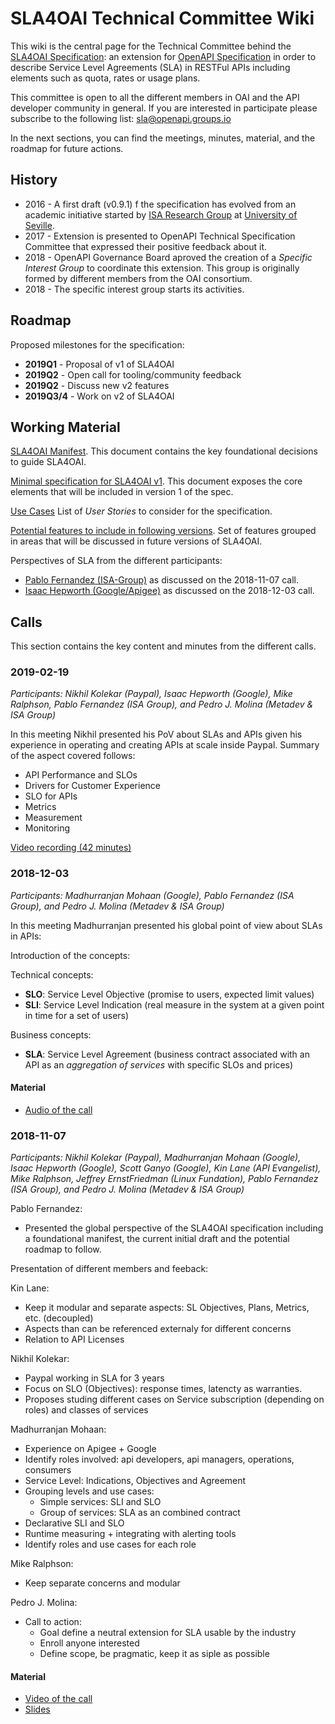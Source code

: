 # SLA4OAI Technical Committee Wiki

This wiki is the central page for the Technical Committee behind the [SLA4OAI Specification](https://github.com/isa-group/SLA4OAI-Specification): an extension for [OpenAPI Specification](https://github.com/OAI/OpenAPI-Specification) in order to describe Service Level Agreements (SLA) in RESTFul APIs including elements such as quota, rates or usage plans.

This committee is open to all the different members in OAI and the API developer community in general. If you are interested in participate please subscribe to the following list: [sla@openapi.groups.io](https://openapi.groups.io/g/sla)

In the next sections, you can find the meetings, minutes, material, and the roadmap for future actions. 

## History

 - 2016 - A first draft (v0.9.1) f the specification has evolved from an academic initiative started by [ISA Research Group](http://www.isa.us.es) at [University of Seville](http://www.us.es).
 - 2017 - Extension is presented to OpenAPI Technical Specification Committee that expressed their positive feedback about it. 
 - 2018 - OpenAPI Governance Board aproved the creation of a *Specific Interest Group* to coordinate this extension. This group is originally formed by different members from the OAI consortium.
 - 2018 - The specific interest group starts its activities.
 
## Roadmap

Proposed milestones for the specification:
 - **2019Q1** - Proposal of v1 of SLA4OAI
 - **2019Q2** - Open call for tooling/community feedback
 - **2019Q2** - Discuss new v2 features
 - **2019Q3/4** - Work on v2 of SLA4OAI

## Working Material
[SLA4OAI Manifest](./Manifest.md). This document contains the key foundational decisions to guide SLA4OAI.

[Minimal specification for SLA4OAI v1](FirstMinimalSpecification.md). This document exposes the core elements that will be included in version 1 of the spec.

[Use Cases](UseCases.md) List of *User Stories* to consider for the specification.

[Potential features to include in following versions](PotentialFeatures.md). Set of features grouped in areas that will be discussed in future versions of SLA4OAI.

Perspectives of SLA from the different participants: 
- [Pablo Fernandez (ISA-Group)](https://drive.google.com/open?id=1sBjd8FR4zVqF5wYBzvnWrpncCmO2AJv1) as discussed on the 2018-11-07 call.
- [Isaac Hepworth (Google/Apigee)](docs/API%20Service%20Levels%20and%20OpenAPI.pdf) as discussed on the 2018-12-03 call.

## Calls
This section contains the key content and minutes from the different calls.

### 2019-02-19
*Participants:  Nikhil Kolekar (Paypal), Isaac Hepworth (Google), Mike Ralphson, Pablo Fernandez (ISA Group), and Pedro J. Molina (Metadev & ISA Group)*

In this meeting Nikhil presented his PoV about SLAs and APIs given his experience in operating and creating APIs at scale inside Paypal. Summary of the aspect covered follows:

- API Performance and SLOs
- Drivers for Customer Experience
- SLO for APIs
- Metrics
- Measurement
- Monitoring

[Video recording (42 minutes)](https://drive.google.com/open?id=1DR6z103Q1YU589euhz1BCcd8YXCWD5k1)


### 2018-12-03
*Participants: Madhurranjan Mohaan (Google), Pablo Fernandez (ISA Group), and Pedro J. Molina (Metadev & ISA Group)*

In this meeting Madhurranjan presented his global point of view about SLAs in APIs:

Introduction of the concepts:

Technical concepts:
- **SLO**: Service Level Objective (promise to users, expected limit values)
- **SLI**: Service Level Indication (real measure in the system at a given point in time for a set of users)

Business concepts:
- **SLA**: Service Level Agreement (business contract associated with an API as an *aggregation of services* with specific SLOs and prices)

#### Material
 - [Audio of the call](https://drive.google.com/open?id=17zDfDFmZw8IF_JhWtW7L2qWUofPEkguI)
 
### 2018-11-07
*Participants: Nikhil Kolekar (Paypal), Madhurranjan Mohaan (Google), Isaac Hepworth (Google), Scott Ganyo (Google), Kin Lane (API Evangelist), Mike Ralphson, Jeffrey ErnstFriedman (Linux Fundation), Pablo Fernandez (ISA Group), and Pedro J. Molina (Metadev & ISA Group)*

Pablo Fernandez:
- Presented the global perspective of the SLA4OAI specification including a foundational manifest, the current initial draft and the potential roadmap to follow. 

Presentation of different members and feeback:

Kin Lane: 
- Keep it modular and separate aspects: SL Objectives, Plans, Metrics, etc. (decoupled)
- Aspects than can be referenced externaly for different concerns
- Relation to API Licenses

Nikhil Kolekar:
- Paypal working in SLA for 3 years
- Focus on SLO (Objectives): response times, latencty as warranties.
- Proposes studing different cases on Service subscription (depending on roles) and classes of services

Madhurranjan Mohaan: 
- Experience on Apigee + Google
- Identify roles involved: api developers, api managers, operations, consumers
- Service Level: Indications, Objectives and Agreement
- Grouping levels and use cases:
    - Simple services: SLI and SLO
    - Group of services: SLA as an combined contract
- Declarative SLI and SLO
- Runtime measuring + integrating with alerting tools
- Identify roles and use cases for each role

Mike Ralphson:
- Keep separate concerns and modular

Pedro J. Molina:
- Call to action:
    - Goal define a neutral extension for SLA usable by the industry
    - Enroll anyone interested
    - Define scope, be pragmatic, keep it as siple as possible


#### Material
 - [Video of the call](https://drive.google.com/open?id=1R7TNYZQruRXmaIJuREls9lRslapptNFY)
 - [Slides](https://drive.google.com/open?id=1sBjd8FR4zVqF5wYBzvnWrpncCmO2AJv1)



